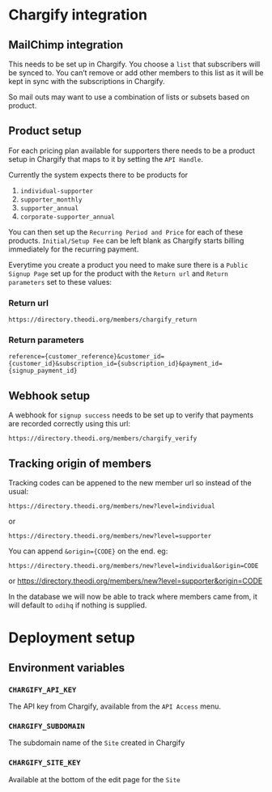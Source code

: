 Chargify integration
===========================

MailChimp integration
---------------------

This needs to be set up in Chargify. You choose a `list` that subscribers will
be synced to.  You can’t remove or add other members to this list as it will be
kept in sync with the subscriptions in Chargify.

So mail outs may want to use a combination of lists or subsets based on product.

Product setup
-------------

For each pricing plan available for supporters there needs to be a product
setup in Chargify that maps to it by setting the `API Handle`.

Currently the system expects there to be products for

  1. `individual-supporter`
  2. `supporter_monthly`
  3. `supporter_annual`
  4. `corporate-supporter_annual`

You can then set up the `Recurring Period and Price` for each of these
products. `Initial/Setup Fee` can be left blank as Chargify starts billing
immediately for the recurring payment.

Everytime you create a product you need to make sure there is a `Public Signup
Page` set up for the product with the `Return url` and `Return parameters` set
to these values:

### Return url

    https://directory.theodi.org/members/chargify_return

### Return parameters

    reference={customer_reference}&customer_id={customer_id}&subscription_id={subscription_id}&payment_id={signup_payment_id}

Webhook setup
-------------

A webhook for `signup success` needs to be set up to verify that payments are
recorded correctly using this url:

    https://directory.theodi.org/members/chargify_verify

Tracking origin of members
--------------------------

Tracking codes can be appened to the new member url so instead of the usual:

    https://directory.theodi.org/members/new?level=individual

or

    https://directory.theodi.org/members/new?level=supporter

You can append `&origin={CODE}` on the end. eg:

    https://directory.theodi.org/members/new?level=individual&origin=CODE

or
    https://directory.theodi.org/members/new?level=supporter&origin=CODE

In the database we will now be able to track where members came from, it
will default to `odihq` if nothing is supplied.

Deployment setup
================

## Environment variables

### `CHARGIFY_API_KEY`

The API key from Chargify, available from the `API Access` menu.

### `CHARGIFY_SUBDOMAIN`

The subdomain name of the `Site` created in Chargify

### `CHARGIFY_SITE_KEY`

Available at the bottom of the edit page for the `Site`
